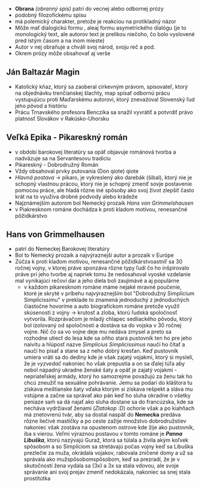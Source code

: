 - **Obrana** *(obranný spis)* patrí do vecnej alebo odbornej prózy
- podobný filozofickému spisu
- má polemický charakter, pretože je reakciou na protikladný názor
- Môže mať dialogickú formu , aleaj formu asymetrického dialógu (je to monologický text, ale autorov text je prelikou niečoho, čo bolo vyslovené pred istým  časom a na inom mieste)
- Autor v nej obraňuje a chváli svoj národ, svoju reč a pod.
- Okrem prózy môže obsahovať aj verše
## Ján Baltazár Magin
- Katolický kňaz, ktorý sa zaoberal cirkevným právom, spisovateľ, ktorý na objednávku trenčianskej šlachty, map spísať odbornú prácu vystupujúcu proti Maďarskému autorovi, ktorý znevaźoval Slovenský ľud jeho pôvod a históriu
- Prácu Trnavského profesora Benczíka sa snažil vyvrátiť a potvrdiť právo platnosť Slovákov v Rakúsko-Uhorsku
## Veľká Epika - Pikareskný román
- v období barokovej literatúry sa opäť objavuje románová tvorba a nadväzuje sa na Servantesovu tradíciu 
- Pikareskný - Dobrodružný Román 
- Vždy obsahoval prvky putovania (Don qiote) qiote
- *Hlavná postava* -> pikaro, je vykreslený ako darebák (šibal), ktorý nie je schopný vlastnou prácou, ktorý nie je schopný zmeniť sovje postavenie pomocou práce, ale hladá rôzne iné spôsoby ako svoj život zlepšiť často krát na to využíva drobné podvody alebo krádeže 
- Najznámejším autorom bol Nemecký prozaik *Hans von Grimmelshausen*
- v Piakresknom románe dochádza k proti kladom motívou, renesančné pôžidkárstvo
## Hans von Grimmelhausen
- patrí do Nemeckej Barokovej literatúry
- Bol to Nemecký prozaik a najvýraznejší autor a prozaik v Európe
- Zúčza k proti kladom motívou, renesančné pôžidkárstvoastniľ sa 30 ročnej vojny, v ktorej práve sponzáva rôzne typy ľudí čo ho inšpirovalo  práve pri jeho tvorbe aj napriek tomu že nedosahoval vyoské vzdelanie mal vynikajúci rečoví dar a jeho diela boli zaujimávé a aj populárne
	- v každom pikaresknom románe máme nejaké mravné poučenie, ktoré je skryté v príbehu najvýraznejším bol "Dobrodužný Simplicium Simplicissimu" v preklade to znamená jednoduchý z jednoduchých čiastočne hovoríme a auto biografickom románe pretože využil skúsenosti z vojny -> krutosť a zloba, ktorú ľudská spoločnosť vytvorila. Rozprávačom je mladý chlapec sedliackého pôvodu, ktorý bol izolovaný od spoločnosti a dostáva sa do vojska v 30 ročnej vojne. Nič čo sa vo vojne deje mu nedáva zmysel a preto sa rozhodne utiecť do lesa kde sa oňho stará pustovník ten ho pre jeho naivitu a hlúposť nazve *Simplicius Simplicissimus* naučí ho čítať a naučí ho písať a stane sa z neho dobrý kresťan. Keď pustovník umiera vráti sa do dediny kde je však zajatý  vojakmi, ktorý si mysleli, že je *vyzvedač* nakoniec ho však prepustia a on sa ďalej túľa aby nebol nápadný ukradne ženské šaty a opäť je zajatý vojakmi - nepriateľskej armády, ktorý ho samozrejme považujú za ženu tak ho chcú zneužiť na sexuálne pohrávanie. Jemu sa podarí do kláštora tu získava meštianske šaty vďaka ktorým si získava rešpekt a sláva mu vstúpne a začne sa správať ako pán keď ho sluha okradne o všetky peniaze saḿ sa dá najať ako sluha dostane sa do francúzska, kde sa necháva vydržiavať ženami (*Zlatokop :D*) ochorie však a po kiahňach má znetovrenú tvár, aby sa dostal naspäť do **Nemecka** predáva rôzne liečivé mastičky a po ceste zažije množstvo dobrodružstiev nakoniec však zostáva na opustenom ostrove kde žije ako pustovník, iba s vierou. Veľmi výraznou postavou v tomto románe je ***Panna Libuška***, ktorú nazývajú Guraž, ktorá sa túlala a živila akým koľvek spôsobom a so Simpliciom sa stretávajú počas vojny keď sa Libuška prezlečie za muža, okrádala vojakov, rabovala zničené domy a už sa správala ako mužspôsobomspôsobom, keď sa prezradí, že je v skutočnosti žena vydala sa (3x) a 3x sa stala vdovou, ale svoje správanie ani svoj prejav zmeniť nedokázala, nakoniec sa snej stala prostitútka
